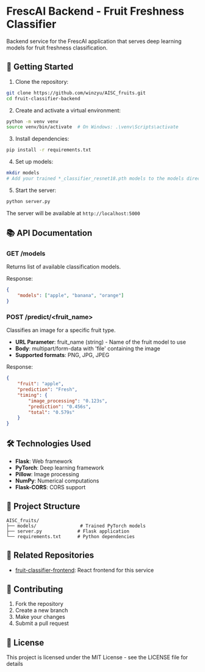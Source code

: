 # FrescAI Backend - Fruit Freshness Classifier

Backend service for the FrescAI application that serves deep learning models for fruit freshness classification.

## 🚀 Getting Started

1. Clone the repository:
```bash
git clone https://github.com/winzyu/AISC_fruits.git
cd fruit-classifier-backend
```

2. Create and activate a virtual environment:
```bash
python -m venv venv
source venv/bin/activate  # On Windows: .\venv\Scripts\activate
```

3. Install dependencies:
```bash
pip install -r requirements.txt
```

4. Set up models:
```bash
mkdir models
# Add your trained *_classifier_resnet18.pth models to the models directory
```

5. Start the server:
```bash
python server.py
```

The server will be available at `http://localhost:5000`

## 📚 API Documentation

### GET /models
Returns list of available classification models.

Response:
```json
{
    "models": ["apple", "banana", "orange"]
}
```

### POST /predict/<fruit_name>
Classifies an image for a specific fruit type.

- **URL Parameter**: fruit_name (string) - Name of the fruit model to use
- **Body**: multipart/form-data with 'file' containing the image
- **Supported formats**: PNG, JPG, JPEG

Response:
```json
{
    "fruit": "apple",
    "prediction": "Fresh",
    "timing": {
        "image_processing": "0.123s",
        "prediction": "0.456s",
        "total": "0.579s"
    }
}
```

## 🛠️ Technologies Used

- **Flask**: Web framework
- **PyTorch**: Deep learning framework
- **Pillow**: Image processing
- **NumPy**: Numerical computations
- **Flask-CORS**: CORS support

## 📁 Project Structure

```
AISC_fruits/
├── models/                # Trained PyTorch models
├── server.py             # Flask application
└── requirements.txt      # Python dependencies
```

## 🔗 Related Repositories

- [fruit-classifier-frontend](https://github.com/your-username/fruit-classifier-frontend): React frontend for this service

## 🤝 Contributing

1. Fork the repository
2. Create a new branch
3. Make your changes
4. Submit a pull request

## 📝 License

This project is licensed under the MIT License - see the LICENSE file for details
